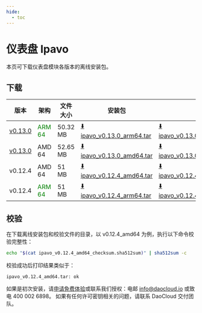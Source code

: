```yaml
---
hide:
  - toc
---
```


# 仪表盘 Ipavo

本页可下载仪表盘模块各版本的离线安装包。

## 下载

| 版本 | 架构 | 文件大小 | 安装包 | 校验文件 | 更新日期  |
| ---- | --- | ------ | ----- | ------- | -------- |
| [v0.13.0](../../ipavo/intro/release-notes.md) | <font color="green">ARM 64</font> | 50.32 MB | [:arrow_down: ipavo_v0.13.0_arm64.tar](https://qiniu-download-public.daocloud.io/DaoCloud_Enterprise/ipavo_v0.13.0_arm64.tar) | [:arrow_down: ipavo_v0.13.0_arm64_checksum.sha512sum](https://qiniu-download-public.daocloud.io/DaoCloud_Enterprise/ipavo_v0.13.0_arm64_checksum.sha512sum) | 2024-10-28 |
| [v0.13.0](../../ipavo/intro/release-notes.md) | AMD 64 | 52.65 MB | [:arrow_down: ipavo_v0.13.0_amd64.tar](https://qiniu-download-public.daocloud.io/DaoCloud_Enterprise/ipavo_v0.13.0_amd64.tar) | [:arrow_down: ipavo_v0.13.0_amd64_checksum.sha512sum](https://qiniu-download-public.daocloud.io/DaoCloud_Enterprise/ipavo_v0.13.0_amd64_checksum.sha512sum) | 2024-10-28 |
| v0.12.4 | AMD 64 | 51 MB | [:arrow_down: ipavo_v0.12.4_amd64.tar](https://qiniu-download-public.daocloud.io/DaoCloud_Enterprise/ipavo_v0.12.4_amd64.tar) | [:arrow_down: ipavo_v0.12.4_amd64_checksum.sha512sum](https://qiniu-download-public.daocloud.io/DaoCloud_Enterprise/ipavo_v0.12.4_amd64_checksum.sha512sum) | 2024-10-12 |
| v0.12.4 | <font color="green">ARM 64</font> | 51 MB | [:arrow_down: ipavo_v0.12.4_arm64.tar](https://qiniu-download-public.daocloud.io/DaoCloud_Enterprise/ipavo_v0.12.4_arm64.tar) | [:arrow_down: ipavo_v0.12.4_arm64_checksum.sha512sum](https://qiniu-download-public.daocloud.io/DaoCloud_Enterprise/ipavo_v0.12.4_arm64_checksum.sha512sum) | 2024-10-12 |

## 校验

在下载离线安装包和校验文件的目录，以 v0.12.4_amd64 为例，执行以下命令校验完整性：

```sh
echo "$(cat ipavo_v0.12.4_amd64_checksum.sha512sum)" | sha512sum -c
```

校验成功后打印结果类似于：

```none
ipavo_v0.12.4_amd64.tar: ok
```

如果是初次安装，请[申请免费体验](../../dce/license0.md)或联系我们授权：电邮 info@daocloud.io 或致电 400 002 6898。
如果有任何许可密钥相关的问题，请联系 DaoCloud 交付团队。
